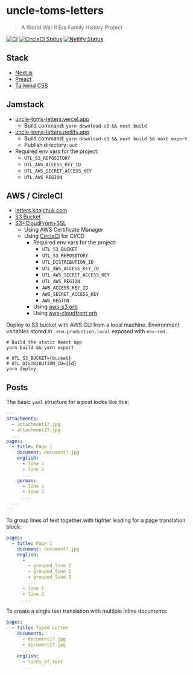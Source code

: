 uncle-toms-letters
==================

> A World War II Era Family History Project

[![CI](https://github.com/kitajchuk/uncle-toms-letters/actions/workflows/main.yml/badge.svg)](https://github.com/kitajchuk/uncle-toms-letters/actions/workflows/main.yml)
[![CircleCI Status](https://circleci.com/gh/kitajchuk/uncle-toms-letters.svg?style=shield&circle-token=e43bc41f26cb7d5ff448b2b82a61e7b12d1c3b1d)](https://app.circleci.com/pipelines/github/kitajchuk/uncle-toms-letters)
[![Netlify Status](https://api.netlify.com/api/v1/badges/2186c3c6-d0ec-4537-ab4d-c1c5b6e571b1/deploy-status)](https://app.netlify.com/sites/uncle-toms-letters/deploys)

## Stack

- [Next.js](https://nextjs.org)
- [Preact](https://preactjs.com/)
- [Tailwind CSS](https://tailwindcss.com)


## Jamstack

- [uncle-toms-letters.vercel.app](https://uncle-toms-letters.vercel.app/)
  - Build command: `yarn download-s3 && next build`
- [uncle-toms-letters.netlify.app](https://uncle-toms-letters.netlify.app/)
  - Build command: `yarn download-s3 && next build && next export`
  - Publish directory: `out`
- Required env vars for the project:
  - `UTL_S3_REPOSITORY`
  - `UTL_AWS_ACCESS_KEY_ID`
  - `UTL_AWS_SECRET_ACCESS_KEY`
  - `UTL_AWS_REGION`

## AWS / CircleCI

- [letters.kitajchuk.com](https://letters.kitajchuk.com)
- [S3 Bucket](http://letters.kitajchuk.com.s3-website-us-west-2.amazonaws.com)
- [S3+CloudFront+SSL](https://letters.kitajchuk.com)
  - Using AWS Certificate Manager
  - Using [CircleCI](https://circleci.com) for CI/CD
    - Required env vars for the project:
      - `UTL_S3_BUCKET`
      - `UTL_S3_REPOSITORY`
      - `UTL_DISTRIBUTION_ID`
      - `UTL_AWS_ACCESS_KEY_ID`
      - `UTL_AWS_SECRET_ACCESS_KEY`
      - `UTL_AWS_REGION`
      - `AWS_ACCESS_KEY_ID`
      - `AWS_SECRET_ACCESS_KEY`
      - `AWS_REGION`
    - Using [aws-s3 orb](https://circleci.com/developer/orbs/orb/circleci/aws-s3)
    - Using [aws-cloudfront orb](https://circleci.com/developer/orbs/orb/topmonks/aws-cloudfront)

Deploy to S3 bucket with AWS CLI from a local machine. Environment variables stored in `.env.production.local` exposed with `env-cmd`.

```shell
# Build the static React app
yarn build && yarn export

# UTL_S3_BUCKET={bucket}
# UTL_DISTRIBUTION_ID={id}
yarn deploy
```

## Posts

The basic `yaml` structure for a post looks like this:

```yaml
---
attachments:
  - attachment1?.jpg
  - attachment2?.jpg
  ...
pages:
  - title: Page 1
    document: document?.jpg
    english:
      - line 1
      - line 2
      ...
    german:
      - line 1
      - line 2
      ...
  ...
---
```

To group lines of text together with tighter leading for a page translation block:

```yaml
pages:
  - title: Page 1
    document: document?.jpg
    english:
      - 
        - grouped_line 1
        - grouped_line 2
        - grouped_line 3
        ...
      - line 1
      - line 2
      ...
```

To create a single text translation with multiple inline documents:

```yaml
pages:
  - title: Typed Letter
    documents:
      - document1?.jpg
      - document2?.jpg
      ...
    english:
      - lines_of_text
      ...
```
